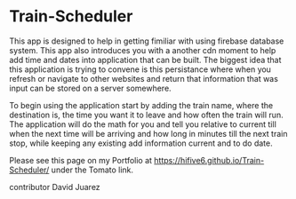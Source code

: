 # Train-Scheduler

This app is designed to help in getting fimiliar with using firebase database system. This app also introduces you with a another cdn moment to help add time and dates into application that can be built. The biggest idea that this application is trying to convene is this persistance where when you refresh or navigate to other websites and return that information that was input can be stored on a server somewhere. 

To begin using the application start by adding the train name, where the destination is, the time you want it to leave and how often the train will run. The application  will do the math for you and tell you relative to current till when the next time will be arriving and how long in minutes till the next train stop, while keeping any existing add information current and to do date.


Please see this page on my Portfolio at
https://hifive6.github.io/Train-Scheduler/
under the Tomato link.

contributor David Juarez